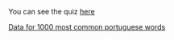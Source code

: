 You can see the quiz [here](https://learn-portuguese-candicecz.vercel.app/)

[Data for 1000 most common portuguese words](https://www.101languages.net/portuguese/most-common-portuguese-words/)
